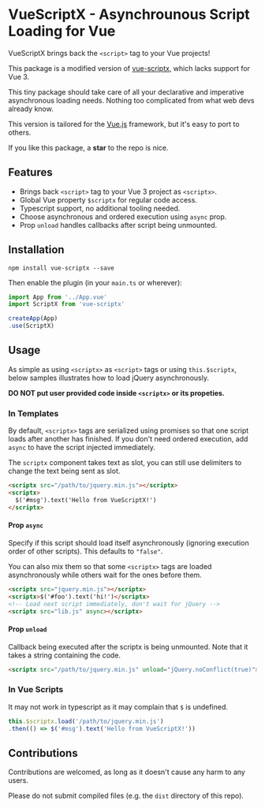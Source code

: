 # VueScriptX - Asynchrounous Script Loading for Vue

VueScriptX brings back the `<script>` tag to your Vue projects!

This package is a modified version of [vue-scriptx](https://github.com/taoeffect/vue-scriptx), which lacks support for Vue 3.

This tiny package should take care of all your declarative and imperative asynchronous loading needs. Nothing too complicated from what web devs already know.

This version is tailored for the [Vue.js](https://v3.vuejs.org) framework, but it's easy to port to others.

If you like this package, a **star** to the repo is nice.

## Features

- Brings back `<script>` tag to your Vue 3 project as `<scriptx>`.
- Global Vue property `$scriptx` for regular code access.
- Typescript support, no additional tooling needed.
- Choose asynchronous and ordered execution using `async` prop.
- Prop `unload` handles callbacks after script being unmounted.

## Installation

```
npm install vue-scriptx --save
```

Then enable the plugin (in your `main.ts` or wherever):

```ts
import App from '../App.vue'
import ScriptX from 'vue-scriptx'

createApp(App)
.use(ScriptX)

```

## Usage

As simple as using `<scriptx>` as `<script>` tags or using `this.$scriptx`, below samples illustrates how to load jQuery asynchronously.

**DO NOT put user provided code inside `<scriptx>` or its propeties.**

### In Templates

By default, `<scriptx>` tags are serialized using promises so that one script loads after another has finished. If you don't need ordered execution, add `async` to have the script injected immediately.

The `scriptx` component takes text as slot, you can still use delimiters to change the text being sent as slot.

```html
<scriptx src="/path/to/jquery.min.js"></scriptx>
<scriptx>
  $('#msg').text('Hello from VueScriptX!')
</scriptx>
```

#### Prop `async`

Specify if this script should load itself asynchronously (ignoring execution order of other scripts). This defaults to `"false"`.

You can also mix them so that some `<scriptx>` tags are loaded asynchronously while others wait for the ones before them.

```html
<scriptx src="jquery.min.js"></scriptx>
<scriptx>$('#foo').text('hi!')</scriptx>
<!-- Load next script immediately, don't wait for jQuery -->
<scriptx src="lib.js" async></scriptx>
```

#### Prop `unload`

Callback being executed after the scriptx is being unmounted. Note that it takes a string containing the code.

```html
<scriptx src="/path/to/jquery.min.js" unload="jQuery.noConflict(true)"></scriptx>
```

### In Vue Scripts

It may not work in typescript as it may complain that `$` is undefined.

```js
this.$scriptx.load('/path/to/jquery.min.js')
.then(() => $('#msg').text('Hello from VueScriptX!'))
```

## Contributions

Contributions are welcomed, as long as it doesn't cause any harm to any users.

Please do not submit compiled files (e.g. the `dist` directory of this repo).
